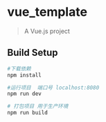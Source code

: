 # vue_template

> A Vue.js project

## Build Setup

``` bash
#下载依赖
npm install

#运行项目  端口号 localhost:8080
npm run dev

# 打包项目 用于生产环境
npm run build


